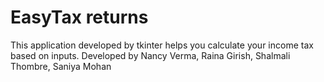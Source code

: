 # EasyTax returns
This application developed by tkinter helps you calculate your income tax based on inputs.
Developed by Nancy Verma, Raina Girish, Shalmali Thombre, Saniya Mohan
